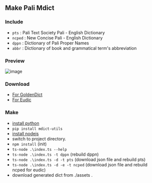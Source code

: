 ## Make Pali Mdict 

### Include
- `pts` : Pali Text Society Pali - English Dictionary
- `ncped` : New Concise Pali - English Dictionary
- `dppn` : Dictionary of Pali Proper Names
- `abbr` : Dictionary of book and grammatical term's abbreviation

### Preview
![image](https://github.com/dhammena/pali-mdict/blob/master/assets/preview.png)

### Download
- [For GoldenDict](https://github.com/dhammena/pali-mdict/releases/download/2022-3-8/ForGoldenDict.zip)
- [For Eudic](https://github.com/dhammena/pali-mdict/releases/download/2022-3-8/ForEudict.zip)

### Make
- [install python](https://www.python.org)
- `pip install mdict-utils`
- [install nodejs](https://nodejs.org)
- switch to project directory.
- `npm install` (init)
- `ts-node .\index.ts --help`
- `ts-node .\index.ts -t dppn` (rebuild dppn)
- `ts-node .\index.ts -d -t pts` (download json file and rebuild pts)
- `ts-node .\index.ts -d -e -t ncped` (download json file and rebuild ncped for eudic)
- download generated dict from ./assets .

